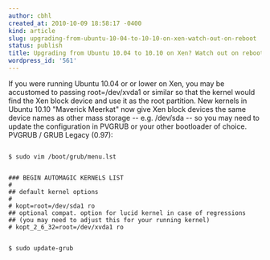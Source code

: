 ```yaml
---
author: cbhl
created_at: 2010-10-09 18:58:17 -0400
kind: article
slug: upgrading-from-ubuntu-10-04-to-10-10-on-xen-watch-out-on-reboot
status: publish
title: Upgrading from Ubuntu 10.04 to 10.10 on Xen? Watch out on reboot!
wordpress_id: '561'
---
```


If you were running Ubuntu 10.04 or or lower on Xen, you may be
accustomed to passing root=/dev/xvda1 or similar so that the kernel
would find the Xen block device and use it as the root partition. New
kernels in Ubuntu 10.10 "Maverick Meerkat" now give Xen block devices
the same device names as other mass storage -- e.g. /dev/sda -- so you
may need to update the configuration in PVGRUB or your other bootloader
of choice. PVGRUB / GRUB Legacy (0.97): 
<pre><code class="language-bash">
$ sudo vim /boot/grub/menu.lst
</code></pre>
 
<pre><code class="language-text">
### BEGIN AUTOMAGIC KERNELS LIST
# <snip\>
## default kernel options
# <snip\>
# kopt=root=/dev/sda1 ro
## optional compat. option for lucid kernel in case of regressions
## (you may need to adjust this for your running kernel)
# kopt_2_6_32=root=/dev/xvda1 ro 
</code></pre>
 
<pre><code class="language-bash">
$ sudo update-grub
</code></pre>

